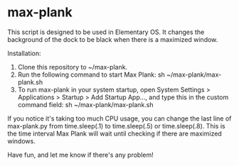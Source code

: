 # max-plank

This script is designed to be used in Elementary OS. It changes the background of the dock to be black when there is a maximized window.

Installation:
1) Clone this repository to ~/max-plank.
2) Run the following command to start Max Plank: 
  sh ~/max-plank/max-plank.sh
3) To run max-plank in your system startup, open System Settings > Applications > Startup > Add Startup App..., and type this in the custom command field:
  sh ~/max-plank/max-plank.sh
  
If you notice it's taking too much CPU usage, you can change the last line of max-plank.py from time.sleep(.1) to time.sleep(.5) or time.sleep(.8). This is the time interval Max Plank will wait until checking if there are maximized windows.

Have fun, and let me know if there's any problem!

